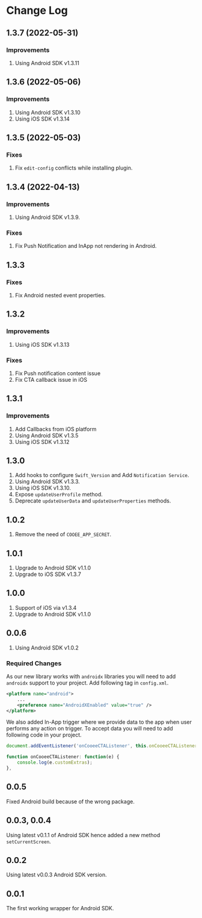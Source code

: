 # Change Log

## 1.3.7 (2022-05-31)

### Improvements

1. Using Android SDK v1.3.11

## 1.3.6 (2022-05-06)

### Improvements

1. Using Android SDK v1.3.10
2. Using iOS SDK v1.3.14

## 1.3.5 (2022-05-03)

### Fixes

1. Fix `edit-config` conflicts while installing plugin.

## 1.3.4 (2022-04-13)

### Improvements

1. Using Android SDK v1.3.9.

### Fixes

1. Fix Push Notification and InApp not rendering in Android.

## 1.3.3

### Fixes

1. Fix Android nested event properties.

## 1.3.2

### Improvements

1. Using iOS SDK v1.3.13

### Fixes

1. Fix Push notification content issue
2. Fix CTA callback issue in iOS

## 1.3.1

### Improvements

1. Add Callbacks from iOS platform
2. Using Android SDK v1.3.5
3. Using iOS SDK v1.3.12

## 1.3.0

1. Add hooks to configure `Swift_Version` and Add `Notification Service`.
2. Using Android SDK v1.3.3.
3. Using iOS SDK v1.3.10.
4. Expose `updateUserProfile` method.
5. Deprecate `updateUserData` and `updateUserProperties` methods.

## 1.0.2

1. Remove the need of `COOEE_APP_SECRET`.

## 1.0.1

1. Upgrade to Android SDK v1.1.0
2. Upgrade to iOS SDK v1.3.7

## 1.0.0

1. Support of iOS via v1.3.4
2. Upgrade to Android SDK v1.1.0

## 0.0.6

1. Using Android SDK v1.0.2

### Required Changes

As our new library works with `androidx` libraries you will need to add `androidx` support to your project. Add following tag in `config.xml`.

```xml
<platform name="android">
    ...
    <preference name="AndroidXEnabled" value="true" />
</platform>
```

We also added In-App trigger where we provide data to the app when user performs any action on trigger. To accept data you will need to add following code in your project.

```js
document.addEventListener('onCooeeCTAListener', this.onCooeeCTAListener, false);

function onCooeeCTAListener: function(e) {
    console.log(e.customExtras);
},

```

## 0.0.5

Fixed Android build because of the wrong package.

## 0.0.3, 0.0.4

Using latest v0.1.1 of Android SDK hence added a new method `setCurrentScreen`.

## 0.0.2

Using latest v0.0.3 Android SDK version.

## 0.0.1

The first working wrapper for Android SDK.

